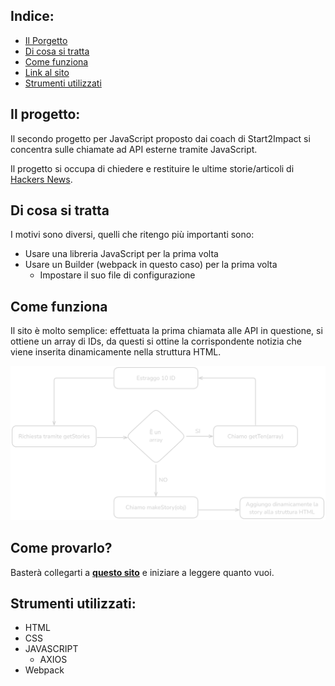 ## Indice:

- [Il Porgetto](#il-progetto)
- [Di cosa si tratta](#di-cosa-si-tratta)
- [Come funziona](#come-funziona)
- [Link al sito](#come-provarlo)
- [Strumenti utilizzati](#strumenti-utilizzati)

## Il progetto:

Il secondo progetto per JavaScript proposto dai coach di Start2Impact si concentra sulle chiamate ad API esterne tramite JavaScript.

Il progetto si occupa di chiedere e restituire le ultime storie/articoli di [Hackers News](https://news.ycombinator.com).

## Di cosa si tratta

I motivi sono diversi, quelli che ritengo più importanti sono:

- Usare una libreria JavaScript per la prima volta
- Usare un Builder (webpack in questo caso) per la prima volta
  - Impostare il suo file di configurazione

## Come funziona

Il sito è molto semplice: effettuata la prima chiamata alle API in questione, si ottiene un array di IDs, da questi si ottine la corrispondente notizia che viene inserita dinamicamente nella struttura HTML.

![Schema funzionamento sito](./src/img/Schema%20sito%20Hackers%20News.png)

## Come provarlo?

Basterà collegarti a **[questo sito](https://ilpiova-s2i-hackersnewsproject.netlify.app)** e iniziare a leggere quanto vuoi.

## Strumenti utilizzati:

- HTML
- CSS
- JAVASCRIPT
  - AXIOS
- Webpack
